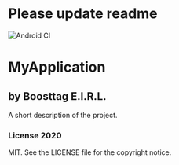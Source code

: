 # Please update readme
![Android CI](https://github.com/contactBoostTag/MyApplication/workflows/Android%20CI/badge.svg)
# MyApplication
## by Boosttag E.I.R.L.

A short description of the project.

### License 2020

MIT. See the LICENSE file for the copyright notice.
